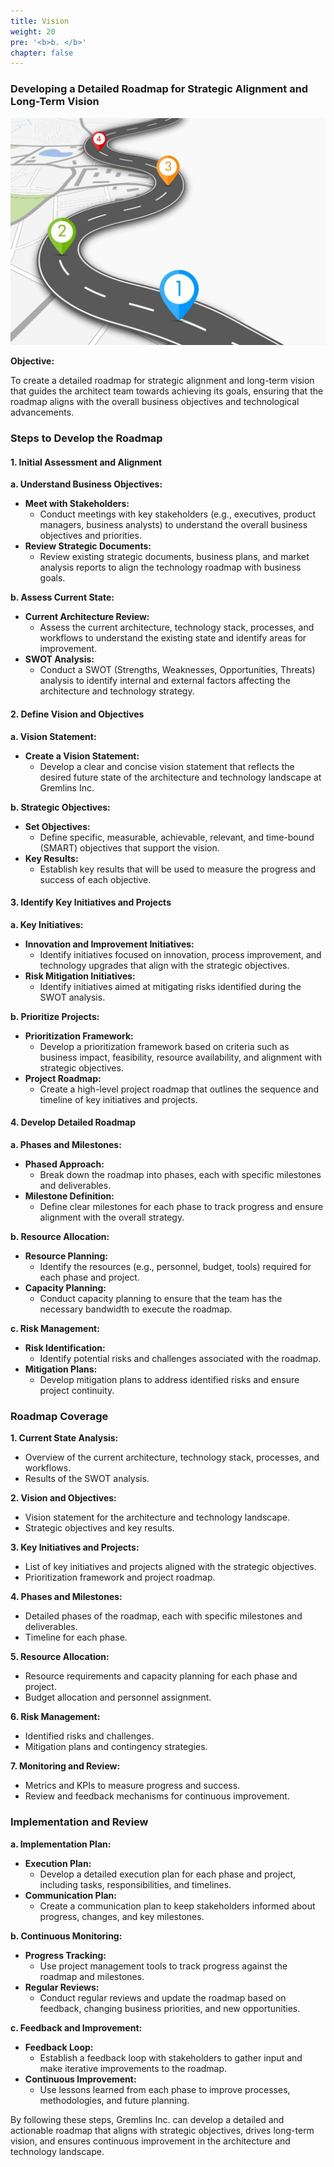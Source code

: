 ```yaml
---
title: Vision
weight: 20
pre: '<b>b. </b>'
chapter: false
---
```


### Developing a Detailed Roadmap for Strategic Alignment and Long-Term Vision

![Roadmap](images/roadmap.jpeg)

**Objective:**

To create a detailed roadmap for strategic alignment and long-term vision that guides the architect team towards achieving its goals, ensuring that the roadmap aligns with the overall business objectives and technological advancements.

### Steps to Develop the Roadmap

#### 1. Initial Assessment and Alignment

**a. Understand Business Objectives:**
- **Meet with Stakeholders:**
  - Conduct meetings with key stakeholders (e.g., executives, product managers, business analysts) to understand the overall business objectives and priorities.
- **Review Strategic Documents:**
  - Review existing strategic documents, business plans, and market analysis reports to align the technology roadmap with business goals.

**b. Assess Current State:**
- **Current Architecture Review:**
  - Assess the current architecture, technology stack, processes, and workflows to understand the existing state and identify areas for improvement.
- **SWOT Analysis:**
  - Conduct a SWOT (Strengths, Weaknesses, Opportunities, Threats) analysis to identify internal and external factors affecting the architecture and technology strategy.

#### 2. Define Vision and Objectives

**a. Vision Statement:**
- **Create a Vision Statement:**
  - Develop a clear and concise vision statement that reflects the desired future state of the architecture and technology landscape at Gremlins Inc.

**b. Strategic Objectives:**
- **Set Objectives:**
  - Define specific, measurable, achievable, relevant, and time-bound (SMART) objectives that support the vision.
- **Key Results:**
  - Establish key results that will be used to measure the progress and success of each objective.

#### 3. Identify Key Initiatives and Projects

**a. Key Initiatives:**
- **Innovation and Improvement Initiatives:**
  - Identify initiatives focused on innovation, process improvement, and technology upgrades that align with the strategic objectives.
- **Risk Mitigation Initiatives:**
  - Identify initiatives aimed at mitigating risks identified during the SWOT analysis.

**b. Prioritize Projects:**
- **Prioritization Framework:**
  - Develop a prioritization framework based on criteria such as business impact, feasibility, resource availability, and alignment with strategic objectives.
- **Project Roadmap:**
  - Create a high-level project roadmap that outlines the sequence and timeline of key initiatives and projects.

#### 4. Develop Detailed Roadmap

**a. Phases and Milestones:**
- **Phased Approach:**
  - Break down the roadmap into phases, each with specific milestones and deliverables.
- **Milestone Definition:**
  - Define clear milestones for each phase to track progress and ensure alignment with the overall strategy.

**b. Resource Allocation:**
- **Resource Planning:**
  - Identify the resources (e.g., personnel, budget, tools) required for each phase and project.
- **Capacity Planning:**
  - Conduct capacity planning to ensure that the team has the necessary bandwidth to execute the roadmap.

**c. Risk Management:**
- **Risk Identification:**
  - Identify potential risks and challenges associated with the roadmap.
- **Mitigation Plans:**
  - Develop mitigation plans to address identified risks and ensure project continuity.

### Roadmap Coverage

**1. Current State Analysis:**
   - Overview of the current architecture, technology stack, processes, and workflows.
   - Results of the SWOT analysis.

**2. Vision and Objectives:**
   - Vision statement for the architecture and technology landscape.
   - Strategic objectives and key results.

**3. Key Initiatives and Projects:**
   - List of key initiatives and projects aligned with the strategic objectives.
   - Prioritization framework and project roadmap.

**4. Phases and Milestones:**
   - Detailed phases of the roadmap, each with specific milestones and deliverables.
   - Timeline for each phase.

**5. Resource Allocation:**
   - Resource requirements and capacity planning for each phase and project.
   - Budget allocation and personnel assignment.

**6. Risk Management:**
   - Identified risks and challenges.
   - Mitigation plans and contingency strategies.

**7. Monitoring and Review:**
   - Metrics and KPIs to measure progress and success.
   - Review and feedback mechanisms for continuous improvement.

### Implementation and Review

**a. Implementation Plan:**
- **Execution Plan:**
  - Develop a detailed execution plan for each phase and project, including tasks, responsibilities, and timelines.
- **Communication Plan:**
  - Create a communication plan to keep stakeholders informed about progress, changes, and key milestones.

**b. Continuous Monitoring:**
- **Progress Tracking:**
  - Use project management tools to track progress against the roadmap and milestones.
- **Regular Reviews:**
  - Conduct regular reviews and update the roadmap based on feedback, changing business priorities, and new opportunities.

**c. Feedback and Improvement:**
- **Feedback Loop:**
  - Establish a feedback loop with stakeholders to gather input and make iterative improvements to the roadmap.
- **Continuous Improvement:**
  - Use lessons learned from each phase to improve processes, methodologies, and future planning.

By following these steps, Gremlins Inc. can develop a detailed and actionable roadmap that aligns with strategic objectives, drives long-term vision, and ensures continuous improvement in the architecture and technology landscape.
